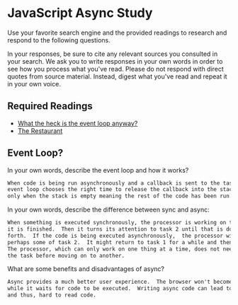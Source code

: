 # JavaScript Async Study

Use your favorite search engine and the provided readings to research and
respond to the following questions.

In your responses, be sure to cite any relevant sources you consulted in your
search. We ask you to write responses in your own words in order to see how you
process what you've read. Please do not respond with direct quotes from source
material. Instead, digest what you've read and repeat it in your own voice.

## Required Readings

-   [What the heck is the event loop anyway?](https://www.youtube.com/watch?v=8aGhZQkoFbQ)
-   [The Restaurant](https://www.codeschool.com/blog/2014/10/30/understanding-node-js/)

## Event Loop?

In your own words, describe the event loop and how it works?

```md
When code is being run asynchronously and a callback is sent to the task queue, the
event loop chooses the right time to release the callback into the stack.  This happens
only when the stack is empty meaning the rest of the code has been run.
```

In your own words, describe the difference between sync and async:

```md
When something is executed synchronously, the processor is working on task 1 until
it is finished.  Then it turns its attention to task 2 until that is done and so on and so
forth.  If the code is being executed asynchronously,  the processor will work on some of task 1, then
perhaps some of task 2.  It might return to task 1 for a while and then begin on task 3.
The processor, which can only work on one thing at a time, does not need to finish
the task before moving on to another.
```

What are some benefits and disadvantages of async?

```md
Async provides a much better user experience.  The browser won't become unresponsive
while it waits for code to be executed.  Writing async code can lead to nested callbacks
and thus, hard to read code.
```
